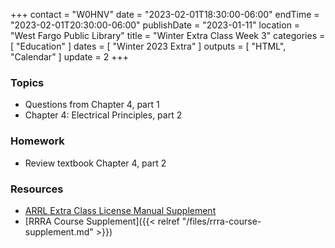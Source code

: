 +++
contact = "W0HNV"
date = "2023-02-01T18:30:00-06:00"
endTime = "2023-02-01T20:30:00-06:00"
publishDate = "2023-01-11"
location = "West Fargo Public Library"
title = "Winter Extra Class Week 3"
categories = [ "Education" ]
dates = [ "Winter 2023 Extra" ]
outputs = [ "HTML", "Calendar" ]
update = 2
+++
### Topics

* Questions from Chapter 4, part 1
* Chapter 4: Electrical Principles, part 2

### Homework

* Review textbook Chapter 4, part 2

### Resources

* [ARRL Extra Class License Manual Supplement](http://www.arrl.org/extra-class-license-manual)
* [RRRA Course Supplement]({{< relref "/files/rrra-course-supplement.md" >}})

